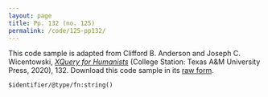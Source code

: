 ```yaml
---
layout: page
title: Pp. 132 (no. 125)
permalink: /code/125-pp132/
---
```


This code sample is adapted from Clifford B. Anderson and Joseph C. Wicentowski, 
[_XQuery for Humanists_](/) (College Station: Texas A&M University Press, 2020), 132. 
Download this code sample in its [raw form](/code/125-pp132/125-pp132.txt).

```text
$identifier/@type/fn:string()
```  
